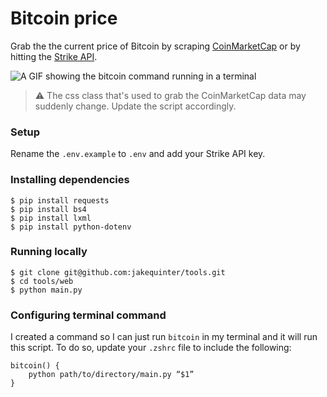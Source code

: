 # Bitcoin price

Grab the the current price of Bitcoin by scraping [CoinMarketCap](https://coinmarketcap.com/) or by hitting the [Strike API](https://strike.me/developer/).

![A GIF showing the bitcoin command running in a terminal](https://user-images.githubusercontent.com/39658269/205134281-9b7476aa-a856-4a59-8c06-9d82bdf908d0.gif)

> ⚠️ The css class that's used to grab the CoinMarketCap data may suddenly change. Update the script accordingly.

### Setup

Rename the `.env.example` to `.env` and add your Strike API key.

### Installing dependencies

```
$ pip install requests
$ pip install bs4
$ pip install lxml
$ pip install python-dotenv
```

### Running locally

```
$ git clone git@github.com:jakequinter/tools.git
$ cd tools/web
$ python main.py
```

### Configuring terminal command

I created a command so I can just run `bitcoin` in my terminal and it will run this script. To do so, update your `.zshrc` file to include the following:

```
bitcoin() {
    python path/to/directory/main.py “$1”
}
```
